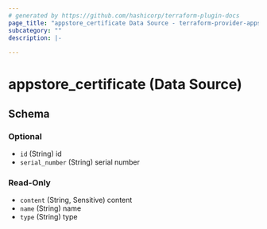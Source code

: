 ```yaml
---
# generated by https://github.com/hashicorp/terraform-plugin-docs
page_title: "appstore_certificate Data Source - terraform-provider-appstore"
subcategory: ""
description: |-
  
---
```


# appstore_certificate (Data Source)





<!-- schema generated by tfplugindocs -->
## Schema

### Optional

- `id` (String) id
- `serial_number` (String) serial number

### Read-Only

- `content` (String, Sensitive) content
- `name` (String) name
- `type` (String) type
